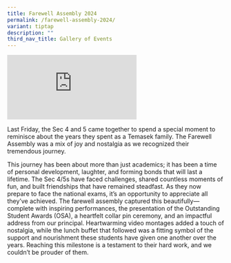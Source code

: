 ```yaml
---
title: Farewell Assembly 2024
permalink: /farewell-assembly-2024/
variant: tiptap
description: ""
third_nav_title: Gallery of Events
---
```

<div class="iframe-wrapper">
<iframe allowfullscreen="true" frameborder="0" src="https://www.youtube.com/embed/jNLbeCPQlMM?si=wzblLgZr6N6w7UK0"></iframe>
</div>
<p></p>
<p>Last Friday, the Sec 4 and 5 came together to spend a special moment to
reminisce about the years they spent as a Temasek family. The Farewell
Assembly was a mix of joy and nostalgia as we recognized their tremendous
journey.</p>
<p></p>
<p>This journey has been about more than just academics; it has been a time
of personal development, laughter, and forming bonds that will last a lifetime.
The Sec 4/5s have faced challenges, shared countless moments of fun, and
built friendships that have remained steadfast. As they now prepare to
face the national exams, it’s an opportunity to appreciate all they’ve
achieved. The farewell assembly captured this beautifully—complete with
inspiring performances, the presentation of the Outstanding Student Awards
(OSA), a heartfelt collar pin ceremony, and an impactful address from our
principal. Heartwarming video montages added a touch of nostalgia, while
the lunch buffet that followed was a fitting symbol of the support and
nourishment these students have given one another over the years. Reaching
this milestone is a testament to their hard work, and we couldn’t be prouder
of them.</p>